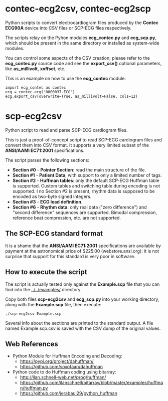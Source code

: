 # contec-ecg2csv, contec-ecg2scp

Python scripts to convert electrocardiogram files produced by
the **Contec ECG90A** device into CSV files or SCP-ECG files
respectively.

The scripts relay on the Pyhon modules **ecg_contec.py** and
**ecg_scp.py**, which should be present in the same directory
or installed as system-wide modules.

You can control some aspects of the CSV creation; please refer
to the **ecg_contec.py** source code and see the **export_csv()**
optional parameters, like **as_millivolt**, **xoffset**, etc.

This is an example on how to use the **ecg_contec** module:

```
import ecg_contec as contec
ecg = contec.ecg('0000037.ECG')
ecg.export_csv(overwrite=True, as_millivolt=False, cols=12)
```

# scp-ecg2csv

Python script to read and parse SCP-ECG cardiogram files.

This is just a proof-of-concept script to read SCP-ECG 
cardiogram files and convert them into CSV format. It supports a 
very limited subset of the **ANSI/AAMI EC71:2001** 
specifications.

The script parses the following sections:

* **Section #0** - **Pointer Section**: read the main structure 
of the file.
* **Section #1** - **Patient Data**, with support to only a 
limited number of tags.
* **Section #2** - **Huffman tables**: only the default SCP-ECG 
Huffman table is supported. Custom tables and switching table 
during encoding is not supported. I no Section #2 is present, 
rhythm data is supposed to be encoded as two-byte signed 
integers.
* **Section #3** - **ECG lead definition**.
* **Section #6** - **Rhythm data**: only real data ("zero 
difference") and "second difference" sequences are supported. 
Bimodal compression, reference beat compression, etc. are not 
supported.

## The SCP-ECG standard format

It is a shame that the **ANSI/AAMI EC71:2001** specifications 
are available by payment at the astronomical price of $225.00 
(webstore.ansi.org): it is not surprise that support for this 
standard is very poor in software.

## How to execute the script

The script is actually tested only against the **Example.scp** 
file that you can find into the 
[../../examples/](../../examples/README.md) directory.

Copy both files **scp-ecg2csv** and **ecg_scp.py** into your 
working directory, along with the **Example.scp** file, then 
execute:

```
./scp-ecg2csv Example.scp
```

Several info about the sections are printed to the standard 
output. A file named Example.scp.csv is saved with the CSV dump 
of the original values.

## Web References

* Python Module for Huffman Encoding and Decoding:
  * https://pypi.org/project/dahuffman/
  * https://github.com/soxofaan/dahuffman
* Python code to do Huffman coding using bitarray:
  * http://ilan.schnell-web.net/prog/huffman/
  * https://github.com/ilanschnell/bitarray/blob/master/examples/huffman/huffman.py
  * https://github.com/jerabaul29/python_huffman
